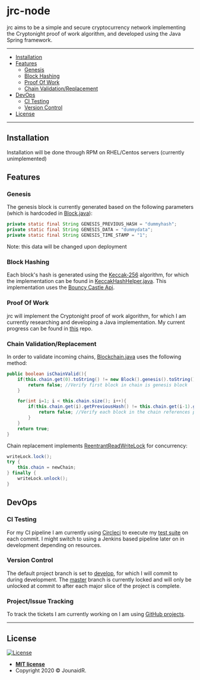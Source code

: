 # jrc-node

jrc aims to be a simple and secure cryptocurrency network implementing the Cryptonight proof of work 
algorithm, and developed using the Java Spring framework.

---

* [Installation](#installation)
* [Features](#features)
    - [Genesis](#genesis)
    - [Block Hashing](#block-hashing)
    - [Proof Of Work](#proof-of-work)
    - [Chain Validation/Replacement](#chain-validationreplacement)
* [DevOps](#devops)
    - [CI Testing](#ci-testing)
    - [Version Control](#version-control)
* [License](#license)

---

## Installation

Installation will be done through RPM on RHEL/Centos servers (currently unimplemented)

## Features

### Genesis
The genesis block is currently generated based on the following parameters (which is hardcoded in [Block.java](https://github.com/jounaidr/jrc-node/blob/master/src/main/java/com/jounaidr/jrc/node/blockchain/Block.java)):
```java
private static final String GENESIS_PREVIOUS_HASH = "dummyhash";
private static final String GENESIS_DATA = "dummydata";
private static final String GENESIS_TIME_STAMP = "1";
```
Note: this data will be changed upon deployment

### Block Hashing
Each block's hash is generated using the [Keccak-256](https://keccak.team/keccak_specs_summary.html) algorithm, for which the implementation can be found
in [KeccakHashHelper.java](https://github.com/jounaidr/jrc-node/blob/master/src/main/java/com/jounaidr/jrc/node/crypto/KeccakHashHelper.java). 
This implementation uses the [Bouncy Castle Api](https://www.bouncycastle.org/).

### Proof Of Work
jrc will implement the Cryptonight proof of work algorithm, for which I am currently researching and developing a Java implementation.
My current progress can be found in [this](https://github.com/jounaidr/keccak-java-speedtest) repo.

### Chain Validation/Replacement
In order to validate incoming chains, [Blockchain.java](https://github.com/jounaidr/jrc-node/blob/master/src/main/java/com/jounaidr/jrc/node/blockchain/Blockchain.java)
uses the following method:
```java
public boolean isChainValid(){
    if(this.chain.get(0).toString() != new Block().genesis().toString()){
        return false; //Verify first block in chain is genesis block
    }

    for(int i=1; i < this.chain.size(); i++){
        if(this.chain.get(i).getPreviousHash() != this.chain.get(i-1).getHash()){
            return false; //Verify each block in the chain references previous hash value correctly
        }
    }
    return true;
}
```

Chain replacement implements [ReentrantReadWriteLock](https://docs.oracle.com/javase/7/docs/api/java/util/concurrent/locks/ReentrantReadWriteLock.html) 
for concurrency:
```java
writeLock.lock();
try {
    this.chain = newChain;
} finally {
    writeLock.unlock();
}
```

## DevOps
### CI Testing
For my CI pipeline I am currently using [Circleci](https://circleci.com/) to execute my [test suite](https://github.com/jounaidr/jrc-node/tree/master/src/test/java/com/jounaidr/jrc/node) on each commit.
I might switch to using a Jenkins based pipeline later on in development depending on resources.

### Version Control
The default project branch is set to [develop](https://github.com/jounaidr/jrc-node), for which I will commit to during development.
The [master](https://github.com/jounaidr/jrc-node/tree/master) branch is currently locked and will only be unlocked at commit to after each
major slice of the project is complete. 

### Project/Issue Tracking
To track the tickets I am currently working on I am using [GitHub projects](https://github.com/users/jounaidr/projects/1).

---

## License

[![License](http://img.shields.io/:license-mit-blue.svg?style=flat-square)](http://badges.mit-license.org)

- **[MIT license](http://opensource.org/licenses/mit-license.php)**
- Copyright 2020 © JounaidR.
